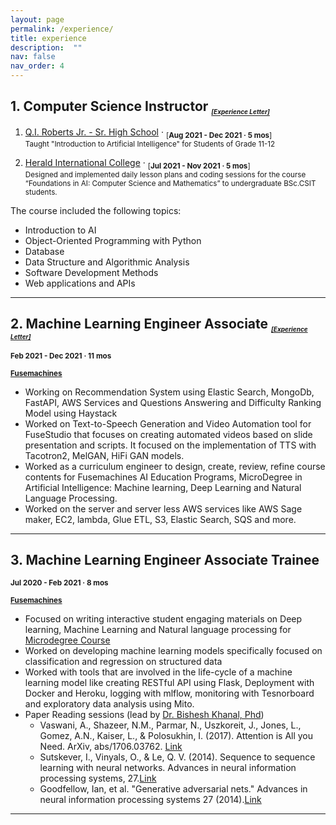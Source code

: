 ```yaml
---
layout: page
permalink: /experience/
title: experience
description:  ""
nav: false
nav_order: 4
---
```



## 1. Computer Science Instructor _<sub style="font-size:10px">[[Experience Letter]](/assets/files/fuse/experience_teaching.pdf)</sub>_

1. [Q.I. Roberts Jr. - Sr. High School](https://www.putnamschools.org/o/qi-roberts) · <sub>[**Aug 2021 - Dec 2021 · 5 mos**]</sub><br>
<sub>Taught "Introduction to Artificial Intelligence" for Students of Grade 11-12</sub>


2. [Herald International College](https://www.heraldintlcollege.edu.np/) · <sub>[**Jul 2021 - Nov 2021 · 5 mos**]</sub><br>
<sub>Designed and implemented daily lesson plans and coding sessions for the course “Foundations in AI: Computer Science and Mathematics” to undergraduate BSc.CSIT students.</sub>

The course included the following topics:
- Introduction to AI
- Object-Oriented Programming with Python
- Database
- Data Structure and Algorithmic Analysis
- Software Development Methods
- Web applications and APIs


---

## 2. Machine Learning Engineer Associate _<sub style="font-size:10px">[[Experience Letter]](/assets/files/fuse/experience_fuse.pdf)</sub>_


<sub>**Feb 2021 - Dec 2021 · 11 mos**</sub>

<sub>**[Fusemachines](https://fusemachines.com/)**</sub>


- Working on Recommendation System using Elastic Search, MongoDb, FastAPI, AWS Services and Questions Answering and Difficulty Ranking Model using Haystack
- Worked on Text-to-Speech Generation and Video Automation tool for FuseStudio that focuses on creating automated videos based on slide presentation and scripts. It focused on the implementation of TTS with Tacotron2, MelGAN, HiFi GAN models.
- Worked as a curriculum engineer to design, create, review, refine course contents for Fusemachines AI Education Programs, MicroDegree in Artificial Intelligence: Machine learning, Deep Learning and Natural Language Processing.
- Worked on the server and server less AWS services like AWS Sage maker, EC2, lambda, Glue ETL, S3, Elastic Search, SQS and more.


---

## 3. Machine Learning Engineer Associate Trainee

<sub>**Jul 2020 - Feb 2021 · 8 mos**</sub>

<sub>**[Fusemachines](https://fusemachines.com/)**</sub>

- Focused on writing interactive student engaging materials on Deep learning, Machine Learning and Natural language processing for [Microdegree Course](https://fuse.ai/ai-fellowship/)
- Worked on developing machine learning models specifically focused on classification and regression on structured data
- Worked with tools that are involved in the life-cycle of a machine learning model like creating RESTful API using Flask, Deployment with Docker and Heroku, logging with mlflow, monitoring with Tesnorboard and exploratory data analysis using Mito.
- Paper Reading sessions (lead by [Dr. Bishesh Khanal, Phd](https://www.naamii.org.np/teams/bishesh-khanal/))
    - Vaswani, A., Shazeer, N.M., Parmar, N., Uszkoreit, J., Jones, L., Gomez, A.N., Kaiser, L., & Polosukhin, I. (2017). Attention is All you Need. ArXiv, abs/1706.03762. [Link](https://arxiv.org/abs/1706.03762)
    - Sutskever, I., Vinyals, O., & Le, Q. V. (2014). Sequence to sequence learning with neural networks. Advances in neural information processing systems, 27.[Link](https://arxiv.org/abs/1409.3215)
    - Goodfellow, Ian, et al. "Generative adversarial nets." Advances in neural information processing systems 27 (2014).[Link](https://arxiv.org/abs/1406.2661)


---
